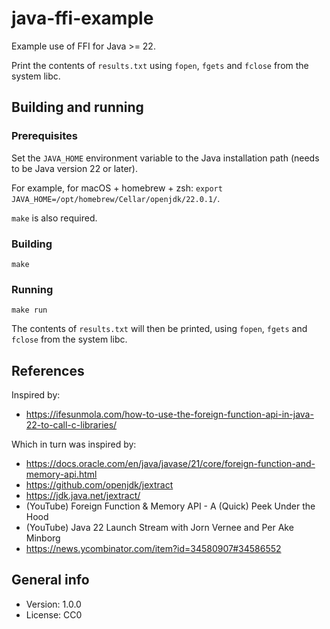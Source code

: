 # java-ffi-example

Example use of FFI for Java >= 22.

Print the contents of `results.txt` using `fopen`, `fgets` and `fclose` from the system libc.

## Building and running

### Prerequisites

Set the `JAVA_HOME` environment variable to the Java installation path (needs to be Java version 22 or later).

For example, for macOS + homebrew + zsh: `export JAVA_HOME=/opt/homebrew/Cellar/openjdk/22.0.1/`.

`make` is also required.

### Building

    make

### Running

    make run

The contents of `results.txt` will then be printed, using `fopen`, `fgets` and `fclose` from the system libc.

## References

Inspired by:

* https://ifesunmola.com/how-to-use-the-foreign-function-api-in-java-22-to-call-c-libraries/

Which in turn was inspired by:

* https://docs.oracle.com/en/java/javase/21/core/foreign-function-and-memory-api.html
* https://github.com/openjdk/jextract
* https://jdk.java.net/jextract/
* (YouTube) Foreign Function & Memory API - A (Quick) Peek Under the Hood
* (YouTube) Java 22 Launch Stream with Jorn Vernee and Per Ake Minborg
* https://news.ycombinator.com/item?id=34580907#34586552

## General info

* Version: 1.0.0
* License: CC0
